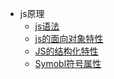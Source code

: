 - js原理
    - [js语法](base.md)
    - [js的面向对象特性](oop.md)
    - [JS的结构化特性](#structured.md)
    - [Symobl符号属性](Symbol.md)